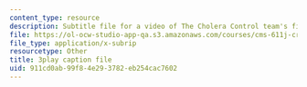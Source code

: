 ```yaml
---
content_type: resource
description: Subtitle file for a video of The Cholera Control team's final presentation.
file: https://ol-ocw-studio-app-qa.s3.amazonaws.com/courses/cms-611j-creating-video-games-fall-2014/911cd0ab99f84e293782eb254cac7602_sKolTx6sxUo.srt
file_type: application/x-subrip
resourcetype: Other
title: 3play caption file
uid: 911cd0ab-99f8-4e29-3782-eb254cac7602
---
```

